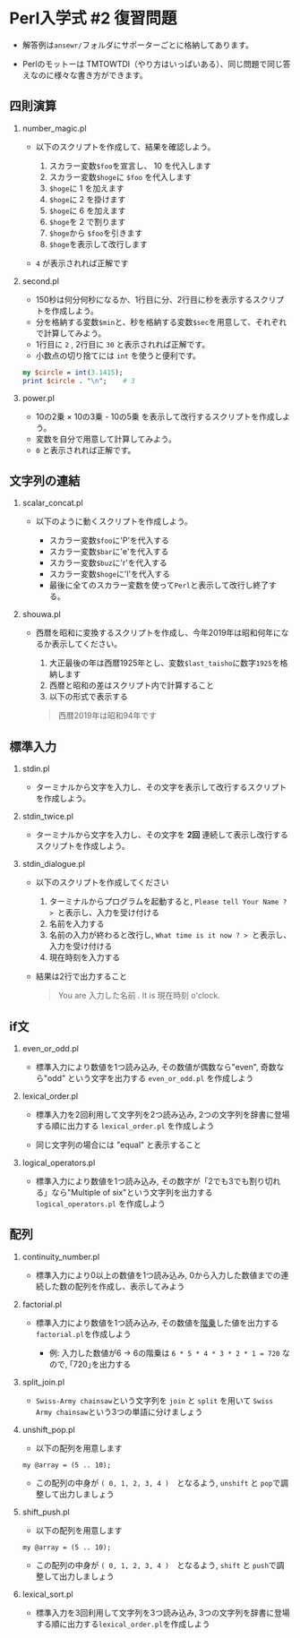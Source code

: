 # Perl入学式 #2 復習問題

- 解答例は`ansewr/`フォルダにサポーターごとに格納してあります。

- Perlのモットーは TMTOWTDI（やり方はいっぱいある）、同じ問題で同じ答えなのに様々な書き方ができます。

## 四則演算

1. number_magic.pl

    - 以下のスクリプトを作成して、結果を確認しよう。

        1. スカラー変数`$foo`を宣言し、 10 を代入します
        1. スカラー変数`$hoge`に `$foo` を代入します
        1. `$hoge`に 1 を加えます
        1. `$hoge`に 2 を掛けます
        1. `$hoge`に 6 を加えます
        1. `$hoge`を 2 で割ります
        1. `$hoge`から `$foo`を引きます
        1. `$hoge`を表示して改行します

    - `4` が表示されれば正解です


1. second.pl

    - 150秒は何分何秒になるか、1行目に分、2行目に秒を表示するスクリプトを作成しよう。
    - 分を格納する変数`$min`と、秒を格納する変数`$sec`を用意して、それぞれで計算してみよう。
    - 1行目に `2` , 2行目に `30` と表示されれば正解です。
    - 小数点の切り捨てには `int` を使うと便利です。

    ```perl
    my $circle = int(3.1415);
    print $circle . "\n";    # 3
    ```


1. power.pl
    - 10の2乗 × 10の3乗 - 10の5乗 を表示して改行するスクリプトを作成しよう。
    - 変数を自分で用意して計算してみよう。
    - `0` と表示されれば正解です。


## 文字列の連結

1. scalar_concat.pl

    - 以下のように動くスクリプトを作成しよう。

        - スカラー変数`$foo`に'P'を代入する
        - スカラー変数`$bar`に'e'を代入する
        - スカラー変数`$buz`に'r'を代入する
        - スカラー変数`$hoge`に'l'を代入する
        - 最後に全てのスカラー変数を使って`Perl`と表示して改行し終了する。


1. shouwa.pl

    - 西暦を昭和に変換するスクリプトを作成し、今年2019年は昭和何年になるか表示してください。

        1. 大正最後の年は西暦1925年とし、変数`$last_taisho`に数字`1925`を格納します
        1. 西暦と昭和の差はスクリプト内で計算すること
        1. 以下の形式で表示する
        > 西暦2019年は昭和94年です


## 標準入力

1. stdin.pl
    - ターミナルから文字を入力し、その文字を表示して改行するスクリプトを作成しよう。


1. stdin_twice.pl
    - ターミナルから文字を入力し、その文字を **2回** 連続して表示し改行するスクリプトを作成しよう。


1. stdin_dialogue.pl
    - 以下のスクリプトを作成してください

        1. ターミナルからプログラムを起動すると, `Please tell Your Name ? > `と表示し、入力を受け付ける
        1. 名前を入力する
        1. 名前の入力が終わると改行し, `What time is it now ? > `と表示し、入力を受け付ける
        1. 現在時刻を入力する

    - 結果は2行で出力すること

        > You are 入力した名前 .
        > It is 現在時刻 o'clock.


## if文

1. even_or_odd.pl

    - 標準入力により数値を1つ読み込み, その数値が偶数なら"even", 奇数なら"odd" という文字を出力する `even_or_odd.pl` を作成しよう


1. lexical_order.pl

    - 標準入力を2回利用して文字列を2つ読み込み, 2つの文字列を辞書に登場する順に出力する `lexical_order.pl` を作成しよう

    - 同じ文字列の場合には "equal" と表示すること


1. logical_operators.pl

    - 標準入力により数値を1つ読み込み, その数字が「2でも3でも割り切れる」なら"Multiple of six"という文字列を出力する `logical_operators.pl` を作成しよう


## 配列

1. continuity_number.pl

    - 標準入力により0以上の数値を1つ読み込み, 0から入力した数値までの連続した数の配列を作成し、表示してみよう


1. factorial.pl

    - 標準入力により数値を1つ読み込み, その数値を[階乗](https://ja.wikipedia.org/wiki/%E9%9A%8E%E4%B9%97)した値を出力する`factorial.pl`を作成しよう

        - 例: 入力した数値が6 -> 6の階乗は `6 * 5 * 4 * 3 * 2 * 1 = 720` なので, ｢720｣を出力する


1. split_join.pl

    - `Swiss-Army chainsaw`という文字列を `join` と `split` を用いて `Swiss Army chainsaw`という3つの単語に分けましょう


1. unshift_pop.pl

    - 以下の配列を用意します

    `my @array = (5 .. 10);`

    - この配列の中身が `( 0, 1, 2, 3, 4 )`　となるよう, `unshift` と `pop`で調整して出力しましょう


1. shift_push.pl

    - 以下の配列を用意します

    `my @array = (5 .. 10);`

    - この配列の中身が `( 0, 1, 2, 3, 4 )`　となるよう, `shift` と `push`で調整して出力しましょう


1. lexical_sort.pl

    - 標準入力を3回利用して文字列を3つ読み込み, 3つの文字列を辞書に登場する順に出力する`lexical_order.pl`を作成しよう

